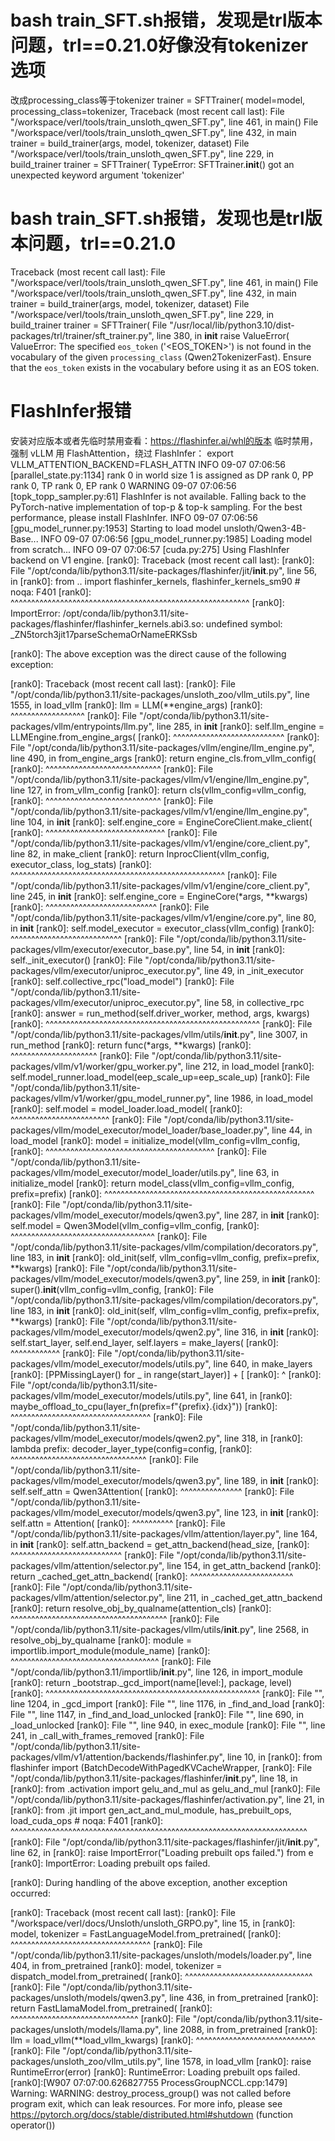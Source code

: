 # bash train_SFT.sh报错，发现是trl版本问题，trl==0.21.0好像没有tokenizer选项
改成processing_class等于tokenizer
    trainer = SFTTrainer(
        model=model,
        processing_class=tokenizer,
Traceback (most recent call last):
  File "/workspace/verl/tools/train_unsloth_qwen_SFT.py", line 461, in <module>
    main()
  File "/workspace/verl/tools/train_unsloth_qwen_SFT.py", line 432, in main
    trainer = build_trainer(args, model, tokenizer, dataset)
  File "/workspace/verl/tools/train_unsloth_qwen_SFT.py", line 229, in build_trainer
    trainer = SFTTrainer(
TypeError: SFTTrainer.__init__() got an unexpected keyword argument 'tokenizer'

# bash train_SFT.sh报错，发现也是trl版本问题，trl==0.21.0
Traceback (most recent call last):
  File "/workspace/verl/tools/train_unsloth_qwen_SFT.py", line 461, in <module>
    main()
  File "/workspace/verl/tools/train_unsloth_qwen_SFT.py", line 432, in main
    trainer = build_trainer(args, model, tokenizer, dataset)
  File "/workspace/verl/tools/train_unsloth_qwen_SFT.py", line 229, in build_trainer
    trainer = SFTTrainer(
  File "/usr/local/lib/python3.10/dist-packages/trl/trainer/sft_trainer.py", line 380, in __init__
    raise ValueError(
ValueError: The specified `eos_token` ('<EOS_TOKEN>') is not found in the vocabulary of the given `processing_class` (Qwen2TokenizerFast). Ensure that the `eos_token` exists in the vocabulary before using it as an EOS token.

# FlashInfer报错
安装对应版本或者先临时禁用查看：https://flashinfer.ai/whl的版本
临时禁用，强制 vLLM 用 FlashAttention，绕过 FlashInfer： export VLLM_ATTENTION_BACKEND=FLASH_ATTN 
INFO 09-07 07:06:56 [parallel_state.py:1134] rank 0 in world size 1 is assigned as DP rank 0, PP rank 0, TP rank 0, EP rank 0
WARNING 09-07 07:06:56 [topk_topp_sampler.py:61] FlashInfer is not available. Falling back to the PyTorch-native implementation of top-p & top-k sampling. For the best performance, please install FlashInfer.
INFO 09-07 07:06:56 [gpu_model_runner.py:1953] Starting to load model unsloth/Qwen3-4B-Base...
INFO 09-07 07:06:56 [gpu_model_runner.py:1985] Loading model from scratch...
INFO 09-07 07:06:57 [cuda.py:275] Using FlashInfer backend on V1 engine.
[rank0]: Traceback (most recent call last):
[rank0]:   File "/opt/conda/lib/python3.11/site-packages/flashinfer/jit/__init__.py", line 56, in <module>
[rank0]:     from .. import flashinfer_kernels, flashinfer_kernels_sm90  # noqa: F401
[rank0]:     ^^^^^^^^^^^^^^^^^^^^^^^^^^^^^^^^^^^^^^^^^^^^^^^^^^^^^^^^^^
[rank0]: ImportError: /opt/conda/lib/python3.11/site-packages/flashinfer/flashinfer_kernels.abi3.so: undefined symbol: _ZN5torch3jit17parseSchemaOrNameERKSsb

[rank0]: The above exception was the direct cause of the following exception:

[rank0]: Traceback (most recent call last):
[rank0]:   File "/opt/conda/lib/python3.11/site-packages/unsloth_zoo/vllm_utils.py", line 1555, in load_vllm
[rank0]:     llm = LLM(**engine_args)
[rank0]:           ^^^^^^^^^^^^^^^^^^
[rank0]:   File "/opt/conda/lib/python3.11/site-packages/vllm/entrypoints/llm.py", line 285, in __init__
[rank0]:     self.llm_engine = LLMEngine.from_engine_args(
[rank0]:                       ^^^^^^^^^^^^^^^^^^^^^^^^^^^
[rank0]:   File "/opt/conda/lib/python3.11/site-packages/vllm/engine/llm_engine.py", line 490, in from_engine_args
[rank0]:     return engine_cls.from_vllm_config(
[rank0]:            ^^^^^^^^^^^^^^^^^^^^^^^^^^^^
[rank0]:   File "/opt/conda/lib/python3.11/site-packages/vllm/v1/engine/llm_engine.py", line 127, in from_vllm_config
[rank0]:     return cls(vllm_config=vllm_config,
[rank0]:            ^^^^^^^^^^^^^^^^^^^^^^^^^^^^
[rank0]:   File "/opt/conda/lib/python3.11/site-packages/vllm/v1/engine/llm_engine.py", line 104, in __init__
[rank0]:     self.engine_core = EngineCoreClient.make_client(
[rank0]:                        ^^^^^^^^^^^^^^^^^^^^^^^^^^^^^
[rank0]:   File "/opt/conda/lib/python3.11/site-packages/vllm/v1/engine/core_client.py", line 82, in make_client
[rank0]:     return InprocClient(vllm_config, executor_class, log_stats)
[rank0]:            ^^^^^^^^^^^^^^^^^^^^^^^^^^^^^^^^^^^^^^^^^^^^^^^^^^^^
[rank0]:   File "/opt/conda/lib/python3.11/site-packages/vllm/v1/engine/core_client.py", line 245, in __init__
[rank0]:     self.engine_core = EngineCore(*args, **kwargs)
[rank0]:                        ^^^^^^^^^^^^^^^^^^^^^^^^^^^
[rank0]:   File "/opt/conda/lib/python3.11/site-packages/vllm/v1/engine/core.py", line 80, in __init__
[rank0]:     self.model_executor = executor_class(vllm_config)
[rank0]:                           ^^^^^^^^^^^^^^^^^^^^^^^^^^^
[rank0]:   File "/opt/conda/lib/python3.11/site-packages/vllm/executor/executor_base.py", line 54, in __init__
[rank0]:     self._init_executor()
[rank0]:   File "/opt/conda/lib/python3.11/site-packages/vllm/executor/uniproc_executor.py", line 49, in _init_executor
[rank0]:     self.collective_rpc("load_model")
[rank0]:   File "/opt/conda/lib/python3.11/site-packages/vllm/executor/uniproc_executor.py", line 58, in collective_rpc
[rank0]:     answer = run_method(self.driver_worker, method, args, kwargs)
[rank0]:              ^^^^^^^^^^^^^^^^^^^^^^^^^^^^^^^^^^^^^^^^^^^^^^^^^^^^
[rank0]:   File "/opt/conda/lib/python3.11/site-packages/vllm/utils/__init__.py", line 3007, in run_method
[rank0]:     return func(*args, **kwargs)
[rank0]:            ^^^^^^^^^^^^^^^^^^^^^
[rank0]:   File "/opt/conda/lib/python3.11/site-packages/vllm/v1/worker/gpu_worker.py", line 212, in load_model
[rank0]:     self.model_runner.load_model(eep_scale_up=eep_scale_up)
[rank0]:   File "/opt/conda/lib/python3.11/site-packages/vllm/v1/worker/gpu_model_runner.py", line 1986, in load_model
[rank0]:     self.model = model_loader.load_model(
[rank0]:                  ^^^^^^^^^^^^^^^^^^^^^^^^
[rank0]:   File "/opt/conda/lib/python3.11/site-packages/vllm/model_executor/model_loader/base_loader.py", line 44, in load_model
[rank0]:     model = initialize_model(vllm_config=vllm_config,
[rank0]:             ^^^^^^^^^^^^^^^^^^^^^^^^^^^^^^^^^^^^^^^^^
[rank0]:   File "/opt/conda/lib/python3.11/site-packages/vllm/model_executor/model_loader/utils.py", line 63, in initialize_model
[rank0]:     return model_class(vllm_config=vllm_config, prefix=prefix)
[rank0]:            ^^^^^^^^^^^^^^^^^^^^^^^^^^^^^^^^^^^^^^^^^^^^^^^^^^^
[rank0]:   File "/opt/conda/lib/python3.11/site-packages/vllm/model_executor/models/qwen3.py", line 287, in __init__
[rank0]:     self.model = Qwen3Model(vllm_config=vllm_config,
[rank0]:                  ^^^^^^^^^^^^^^^^^^^^^^^^^^^^^^^^^^^
[rank0]:   File "/opt/conda/lib/python3.11/site-packages/vllm/compilation/decorators.py", line 183, in __init__
[rank0]:     old_init(self, vllm_config=vllm_config, prefix=prefix, **kwargs)
[rank0]:   File "/opt/conda/lib/python3.11/site-packages/vllm/model_executor/models/qwen3.py", line 259, in __init__
[rank0]:     super().__init__(vllm_config=vllm_config,
[rank0]:   File "/opt/conda/lib/python3.11/site-packages/vllm/compilation/decorators.py", line 183, in __init__
[rank0]:     old_init(self, vllm_config=vllm_config, prefix=prefix, **kwargs)
[rank0]:   File "/opt/conda/lib/python3.11/site-packages/vllm/model_executor/models/qwen2.py", line 316, in __init__
[rank0]:     self.start_layer, self.end_layer, self.layers = make_layers(
[rank0]:                                                     ^^^^^^^^^^^^
[rank0]:   File "/opt/conda/lib/python3.11/site-packages/vllm/model_executor/models/utils.py", line 640, in make_layers
[rank0]:     [PPMissingLayer() for _ in range(start_layer)] + [
[rank0]:                                                      ^
[rank0]:   File "/opt/conda/lib/python3.11/site-packages/vllm/model_executor/models/utils.py", line 641, in <listcomp>
[rank0]:     maybe_offload_to_cpu(layer_fn(prefix=f"{prefix}.{idx}"))
[rank0]:                          ^^^^^^^^^^^^^^^^^^^^^^^^^^^^^^^^^^
[rank0]:   File "/opt/conda/lib/python3.11/site-packages/vllm/model_executor/models/qwen2.py", line 318, in <lambda>
[rank0]:     lambda prefix: decoder_layer_type(config=config,
[rank0]:                    ^^^^^^^^^^^^^^^^^^^^^^^^^^^^^^^^^
[rank0]:   File "/opt/conda/lib/python3.11/site-packages/vllm/model_executor/models/qwen3.py", line 189, in __init__
[rank0]:     self.self_attn = Qwen3Attention(
[rank0]:                      ^^^^^^^^^^^^^^^
[rank0]:   File "/opt/conda/lib/python3.11/site-packages/vllm/model_executor/models/qwen3.py", line 123, in __init__
[rank0]:     self.attn = Attention(
[rank0]:                 ^^^^^^^^^^
[rank0]:   File "/opt/conda/lib/python3.11/site-packages/vllm/attention/layer.py", line 164, in __init__
[rank0]:     self.attn_backend = get_attn_backend(head_size,
[rank0]:                         ^^^^^^^^^^^^^^^^^^^^^^^^^^^
[rank0]:   File "/opt/conda/lib/python3.11/site-packages/vllm/attention/selector.py", line 154, in get_attn_backend
[rank0]:     return _cached_get_attn_backend(
[rank0]:            ^^^^^^^^^^^^^^^^^^^^^^^^^
[rank0]:   File "/opt/conda/lib/python3.11/site-packages/vllm/attention/selector.py", line 211, in _cached_get_attn_backend
[rank0]:     return resolve_obj_by_qualname(attention_cls)
[rank0]:            ^^^^^^^^^^^^^^^^^^^^^^^^^^^^^^^^^^^^^^
[rank0]:   File "/opt/conda/lib/python3.11/site-packages/vllm/utils/__init__.py", line 2568, in resolve_obj_by_qualname
[rank0]:     module = importlib.import_module(module_name)
[rank0]:              ^^^^^^^^^^^^^^^^^^^^^^^^^^^^^^^^^^^^
[rank0]:   File "/opt/conda/lib/python3.11/importlib/__init__.py", line 126, in import_module
[rank0]:     return _bootstrap._gcd_import(name[level:], package, level)
[rank0]:            ^^^^^^^^^^^^^^^^^^^^^^^^^^^^^^^^^^^^^^^^^^^^^^^^^^^^
[rank0]:   File "<frozen importlib._bootstrap>", line 1204, in _gcd_import
[rank0]:   File "<frozen importlib._bootstrap>", line 1176, in _find_and_load
[rank0]:   File "<frozen importlib._bootstrap>", line 1147, in _find_and_load_unlocked
[rank0]:   File "<frozen importlib._bootstrap>", line 690, in _load_unlocked
[rank0]:   File "<frozen importlib._bootstrap_external>", line 940, in exec_module
[rank0]:   File "<frozen importlib._bootstrap>", line 241, in _call_with_frames_removed
[rank0]:   File "/opt/conda/lib/python3.11/site-packages/vllm/v1/attention/backends/flashinfer.py", line 10, in <module>
[rank0]:     from flashinfer import (BatchDecodeWithPagedKVCacheWrapper,
[rank0]:   File "/opt/conda/lib/python3.11/site-packages/flashinfer/__init__.py", line 18, in <module>
[rank0]:     from .activation import gelu_and_mul as gelu_and_mul
[rank0]:   File "/opt/conda/lib/python3.11/site-packages/flashinfer/activation.py", line 21, in <module>
[rank0]:     from .jit import gen_act_and_mul_module, has_prebuilt_ops, load_cuda_ops    # noqa: F401
[rank0]:     ^^^^^^^^^^^^^^^^^^^^^^^^^^^^^^^^^^^^^^^^^^^^^^^^^^^^^^^^^^^^^^^^^^^^^^^^
[rank0]:   File "/opt/conda/lib/python3.11/site-packages/flashinfer/jit/__init__.py", line 62, in <module>
[rank0]:     raise ImportError("Loading prebuilt ops failed.") from e
[rank0]: ImportError: Loading prebuilt ops failed.

[rank0]: During handling of the above exception, another exception occurred:

[rank0]: Traceback (most recent call last):
[rank0]:   File "/workspace/verl/docs/Unsloth/unsloth_GRPO.py", line 15, in <module>
[rank0]:     model, tokenizer = FastLanguageModel.from_pretrained(
[rank0]:                        ^^^^^^^^^^^^^^^^^^^^^^^^^^^^^^^^^^
[rank0]:   File "/opt/conda/lib/python3.11/site-packages/unsloth/models/loader.py", line 404, in from_pretrained
[rank0]:     model, tokenizer = dispatch_model.from_pretrained(
[rank0]:                        ^^^^^^^^^^^^^^^^^^^^^^^^^^^^^^^
[rank0]:   File "/opt/conda/lib/python3.11/site-packages/unsloth/models/qwen3.py", line 436, in from_pretrained
[rank0]:     return FastLlamaModel.from_pretrained(
[rank0]:            ^^^^^^^^^^^^^^^^^^^^^^^^^^^^^^^
[rank0]:   File "/opt/conda/lib/python3.11/site-packages/unsloth/models/llama.py", line 2088, in from_pretrained
[rank0]:     llm = load_vllm(**load_vllm_kwargs)
[rank0]:           ^^^^^^^^^^^^^^^^^^^^^^^^^^^^^
[rank0]:   File "/opt/conda/lib/python3.11/site-packages/unsloth_zoo/vllm_utils.py", line 1578, in load_vllm
[rank0]:     raise RuntimeError(error)
[rank0]: RuntimeError: Loading prebuilt ops failed.
[rank0]:[W907 07:07:00.626827755 ProcessGroupNCCL.cpp:1479] Warning: WARNING: destroy_process_group() was not called before program exit, which can leak resources. For more info, please see https://pytorch.org/docs/stable/distributed.html#shutdown (function operator())